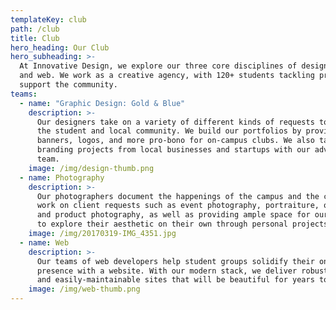 ```yaml
---
templateKey: club
path: /club
title: Club
hero_heading: Our Club
hero_subheading: >-
  At Innovative Design, we explore our three core disciplines of design, photography, 
  and web. We work as a creative agency, with 120+ students tackling projects to 
  support the community.
teams:
  - name: "Graphic Design: Gold & Blue"
    description: >-
      Our designers take on a variety of different kinds of requests to support 
      the student and local community. We build our portfolios by providing flyers, 
      banners, logos, and more pro-bono for on-campus clubs. We also take on larger 
      branding projects from local businesses and startups with our advanced design 
      team.
    image: /img/design-thumb.png
  - name: Photography
    description: >-
      Our photographers document the happenings of the campus and the city. We 
      work on client requests such as event photography, portraiture, or studio 
      and product photography, as well as providing ample space for our photographers 
      to explore their aesthetic on their own through personal projects.
    image: /img/20170319-IMG_4351.jpg
  - name: Web
    description: >-
      Our teams of web developers help student groups solidify their online 
      presence with a website. With our modern stack, we deliver robust, high-quality, 
      and easily-maintainable sites that will be beautiful for years to come.
    image: /img/web-thumb.png
---
```


